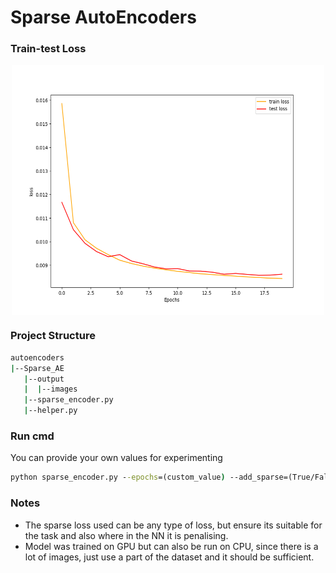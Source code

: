 # Sparse AutoEncoders 

### Train-test Loss


<p align="center">
  <img src="https://github.com/kashyap333/Types-of-Autoencoders/blob/main/Sparse_AE/output/loss.png" width=500 height=400 align="center">
</p>



### Project Structure

```bash
autoencoders
|--Sparse_AE
   |--output
   |  |--images
   |--sparse_encoder.py
   |--helper.py

```

### Run cmd

You can provide your own values for experimenting

```cmd
python sparse_encoder.py --epochs=(custom_value) --add_sparse=(True/False) --reg_parameter=(custom_value) --batch_sz=(custom_value) --lr=(custom_value)
```

### Notes

- The sparse loss used can be any type of loss, but ensure its suitable for the task and also where in the NN it is penalising.
- Model was trained on GPU but can also be run on CPU, since there is a lot of images, just use a part of the dataset and it should be sufficient.


